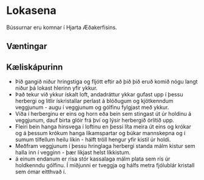 # Lokasena
Bússurnar eru komnar í Hjarta Æðakerfisins.

## Væntingar

## Kæliskápurinn
- Þið gangið niður hringstiga og fljótt eftir að þið þið eruð komið nógu langt 
  niður þá lokast hlerinn yfir ykkur.
- Það tekur við ykkur ískalt loft, andadráttur ykkar gufast upp í þessu
  herbergi og litlir ískristallar perlast á blóðugum og kjötkenndum veggjunum -
  augu í veggjunum og gólfinu fylgjast með ykkur.
- Víða í herberginu er eins og horn eða bein sem stingast út úr holdinu á 
  veggjunum, dauf birta glóir frá því og lýsir herbergið örlítið upp.
- Fleiri bein hanga hinsvega í loftinu en þessi líta meira út eins og krókar
  og á þessum krókum hanga líkamspartar og búkar mannskepna og í sumum
  tilfellum heilu líkin - hálft tröll hengur yfir kistil úr holdi.
- Meðfram veggjunum í þessu hringlaga herbergi standa málm kistur sem halla inn í
  vegginn - þær líkjast helst líkkistum.
- á einum endanum er risa stór kassalaga málm plata sem rís úr holdkenndu
  gólfinu. Í miðjunni er tveggja og hálfs metra fjólublár kristall sem ómar 
  eitthvað í.

